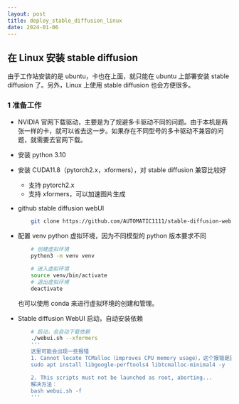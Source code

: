 ```yaml
---
layout: post
title: deploy_stable_diffusion_linux
date: 2024-01-06
---
```


## 在 Linux 安装 stable diffusion

由于工作站安装的是 ubuntu，卡也在上面，就只能在 ubuntu 上部署安装 stable diffusion 了。另外，Linux 上使用 stable diffusion 也会方便很多。

### 1 准备工作

* NVIDIA 官网下载驱动，主要是为了规避多卡驱动不同的问题。由于本机是两张一样的卡，就可以省去这一步。如果存在不同型号的多卡驱动不兼容的问题，就需要去官网下载。
* 安装 python 3.10
* 安装 CUDA11.8（pytorch2.x，xformers），对 stable diffusion 兼容比较好
    * 支持 pytorch2.x
    * 支持 xformers，可以加速图片生成
* github stable diffusion webUI
    ```bash
        git clone https://github.com/AUTOMATIC1111/stable-diffusion-webui.git
    ```
* 配置 venv python 虚拟环境，因为不同模型的 python 版本要求不同
    ```bash
        # 创建虚拟环境
        python3 -m venv venv

        # 进入虚拟环境
        source venv/bin/activate
        # 退出虚拟环境
        deactivate

    ```
    也可以使用 conda 来进行虚拟环境的创建和管理。

* Stable diffusion WebUI 启动，自动安装依赖
    ```bash
        # 启动，会自动下载依赖
        ./webui.sh --xformers
        '''
        这里可能会出现一些报错
        1. Cannot locate TCMalloc（improves CPU memory usage），这个报错是因为缺少 libgoogle-perftools4 和 libtcmalloc-minimal4，直接安装即可
        sudo apt install libgoogle-perftools4 libtcmalloc-minimal4 -y

        2. This scripts must not be launched as root, aborting...
        解决方法：
        bash webui.sh -f
        '''
    ```


